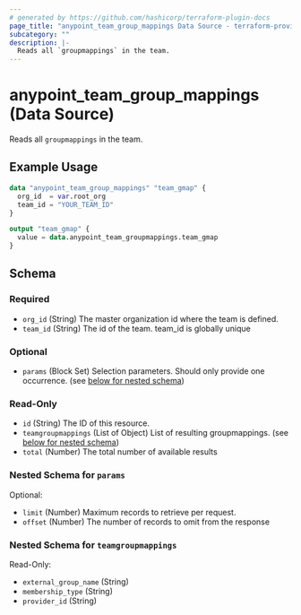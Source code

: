 ```yaml
---
# generated by https://github.com/hashicorp/terraform-plugin-docs
page_title: "anypoint_team_group_mappings Data Source - terraform-provider-anypoint"
subcategory: ""
description: |-
  Reads all `groupmappings` in the team.
---
```


# anypoint_team_group_mappings (Data Source)

Reads all `groupmappings` in the team.

## Example Usage

```terraform
data "anypoint_team_group_mappings" "team_gmap" {
  org_id  = var.root_org
  team_id = "YOUR_TEAM_ID"
}

output "team_gmap" {
  value = data.anypoint_team_groupmappings.team_gmap
}
```

<!-- schema generated by tfplugindocs -->
## Schema

### Required

- `org_id` (String) The master organization id where the team is defined.
- `team_id` (String) The id of the team. team_id is globally unique

### Optional

- `params` (Block Set) Selection parameters. Should only provide one occurrence. (see [below for nested schema](#nestedblock--params))

### Read-Only

- `id` (String) The ID of this resource.
- `teamgroupmappings` (List of Object) List of resulting groupmappings. (see [below for nested schema](#nestedatt--teamgroupmappings))
- `total` (Number) The total number of available results

<a id="nestedblock--params"></a>
### Nested Schema for `params`

Optional:

- `limit` (Number) Maximum records to retrieve per request.
- `offset` (Number) The number of records to omit from the response


<a id="nestedatt--teamgroupmappings"></a>
### Nested Schema for `teamgroupmappings`

Read-Only:

- `external_group_name` (String)
- `membership_type` (String)
- `provider_id` (String)


